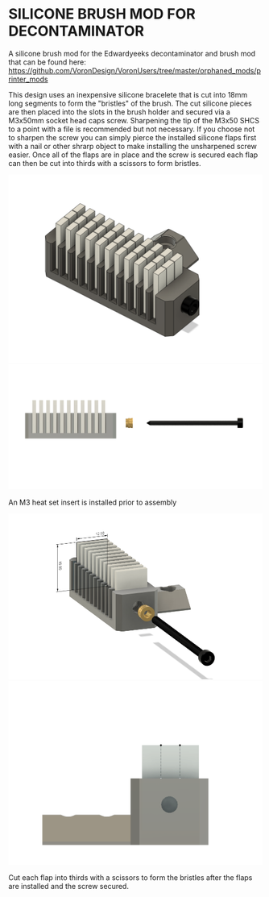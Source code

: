 # SILICONE BRUSH MOD FOR DECONTAMINATOR

A silicone brush mod for the Edwardyeeks decontaminator and brush mod that can be found here: https://github.com/VoronDesign/VoronUsers/tree/master/orphaned_mods/printer_mods

This design uses an inexpensive silicone bracelete that is cut into 18mm long segments to form the "bristles" of the brush. The cut silicone pieces are then placed into the slots in the brush holder and secured via a M3x50mm socket head caps screw. Sharpening the tip of the M3x50 SHCS to a point with a file is recommended but not necessary. If you choose not to sharpen the screw you can simply pierce the installed silicone flaps first with a nail or other shrarp object to make installing the unsharpened screw easier. Once all of the flaps are in place and the screw is secured each flap can then be cut into thirds with a scissors to form bristles. 

<img src="./Images/brush iso.png" width=600>

<img src="./Images/brush side.png" width=600>

An M3 heat set insert is installed prior to assembly 

<img src="./Images/brush dims.png" width=600>

<img src="./Images/brush right.png" width=600>

Cut each flap into thirds with a scissors to form the bristles after the flaps are installed and the screw secured. 
